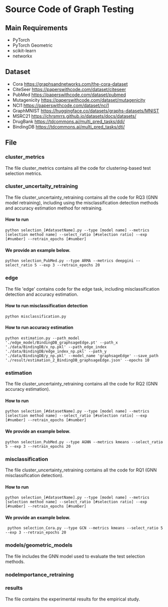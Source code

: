 # Source Code of Graph Testing
## Main Requirements
- PyTorch 
- PyTorch Geometric
- scikit-learn
- networkx

## Dataset
- Cora  https://graphsandnetworks.com/the-cora-dataset
- CiteSeer  https://paperswithcode.com/dataset/citeseer
- PubMed    https://paperswithcode.com/dataset/pubmed
- Mutagenicity  https://paperswithcode.com/dataset/mutagenicity
- NCI1  https://paperswithcode.com/dataset/nci1
- GraphMNIST    https://huggingface.co/datasets/graphs-datasets/MNIST
- MSRC21    https://chrsmrrs.github.io/datasets/docs/datasets/
- DrugBank  https://tdcommons.ai/multi_pred_tasks/ddi/
- BindingDB https://tdcommons.ai/multi_pred_tasks/dti/

## File 

### cluster_metrics
The file cluster_metrics contains all the code for clustering-based test selection metrics.

### cluster_uncertaity_retraining
The file cluster_uncertainty_retraining contains all the code for RQ3 (GNN model retraining), including using the misclassification detection methods and accuracy estimation method for retraining. 
#### How to run 
    python selection_[#datasetName].py --type [model name] --metrics [selection method name] --select_ratio [#selection ratio] --exp [#number] --retrain_epochs [#number]
#### We provide an example below. 
    python selection_PubMed.py --type ARMA --metrics deepgini --select_ratio 5 --exp 3 --retrain_epochs 20

### edge 
The file 'edge' contains code for the edge task, including misclassification detection and accuracy estimation.
#### How to run misclassification detection
    python misclassification.py
#### How to run accuracy estimation
    python estimation.py --path_model './edge_model/BindingDB_graphsageEdge.pt' --path_x './data/BindingDB/x_np.pkl' --path_edge_index './data/BindingDB/edge_index_np.pkl' --path_y './data/BindingDB/y_np.pkl' --model_name 'graphsageEdge' --save_path './result/estimation_2_BindingDB_graphsageEdge.json' --epochs 10

### estimation
The file cluster_uncertainty_retraining contains all the code for RQ2 (GNN accuracy estimation). 
#### How to run 
    python selection_[#datasetName].py --type [model name] --metrics [selection method name] --select_ratio [#selection ratio] --exp [#number] --retrain_epochs [#number]
#### We provide an example below. 
    python selection_PubMed.py --type AGNN --metrics kmeans --select_ratio 5 --exp 3 --retrain_epochs 20



### misclassification
The file cluster_uncertainty_retraining contains all the code for RQ1 (GNN misclassification detection). 
#### How to run 
    python selection_[#datasetName].py --type [model name] --metrics [selection method name] --select_ratio [#selection ratio] --exp [#number] --retrain_epochs [#number]
#### We provide an example below. 
     python selection_Cora.py --type GCN --metrics kmeans --select_ratio 5 --exp 3 --retrain_epochs 20



### models/geometric_models
The file includes the GNN model used to evaluate the test selection methods.

### nodelmportance_retraining

### results
The file contains the experimental results for the empirical study.



